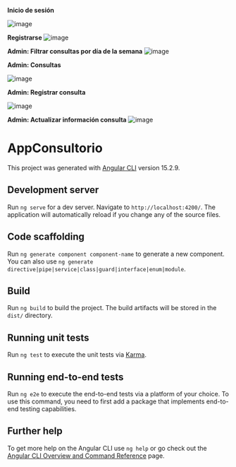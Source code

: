 **Inicio de sesión**

![image](https://github.com/hi-rola/consultorio-front-end-angular/assets/44506663/1023e9c1-390e-42e0-a758-3e3a295a38bd)

**Registrarse**
![image](https://github.com/hi-rola/consultorio-front-end-angular/assets/44506663/61e6f845-38b8-40f8-b875-14a8201bbf83)


**Admin: Filtrar consultas por día de la semana**
![image](https://github.com/hi-rola/consultorio-front-end-angular/assets/44506663/2fe218d5-b67b-49f9-ba50-543f29d59ce0)


**Admin: Consultas**

![image](https://github.com/hi-rola/consultorio-front-end-angular/assets/44506663/aa75fb3f-b49d-42e1-ac3b-ec28e600fb0c)

**Admin: Registrar consulta**

![image](https://github.com/hi-rola/consultorio-front-end-angular/assets/44506663/638ef090-91f7-4037-ae4c-e81925bfe234)

**Admin: Actualizar información consulta**
![image](https://github.com/hi-rola/consultorio-front-end-angular/assets/44506663/5cc3230d-81ab-4f37-a34e-32e3279d776b)


# AppConsultorio

This project was generated with [Angular CLI](https://github.com/angular/angular-cli) version 15.2.9.

## Development server

Run `ng serve` for a dev server. Navigate to `http://localhost:4200/`. The application will automatically reload if you change any of the source files.

## Code scaffolding

Run `ng generate component component-name` to generate a new component. You can also use `ng generate directive|pipe|service|class|guard|interface|enum|module`.

## Build

Run `ng build` to build the project. The build artifacts will be stored in the `dist/` directory.

## Running unit tests

Run `ng test` to execute the unit tests via [Karma](https://karma-runner.github.io).

## Running end-to-end tests

Run `ng e2e` to execute the end-to-end tests via a platform of your choice. To use this command, you need to first add a package that implements end-to-end testing capabilities.

## Further help

To get more help on the Angular CLI use `ng help` or go check out the [Angular CLI Overview and Command Reference](https://angular.io/cli) page.
